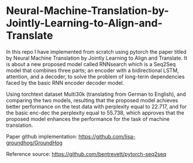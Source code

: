 # Neural-Machine-Translation-by-Jointly-Learning-to-Align-and-Translate
In this repo I have implemented from scratch using pytorch the paper titled by Neural Machine Translation by Jointly Learning to Align and Translate. It is about a new proposed model called RNNsearch which is a Seq2Seq model that combines three parts; an encoder with a bidirectional LSTM, attention, and a decoder, to solve the problem of long-term dependencies faced by the basic RNN encoder decoder model. 

Using torchtext dataset Multi30k (translating from German to English), and comparing the two models, resulting that the proposed model achieves better performance on the test data with perplexity equal to 22.717, and for the basic enc-dec the perplexity equal to 55.738, which approves that the proposed model enhances the performance for the task of machine translation.

Paper github implementation: https://github.com/lisa-groundhog/GroundHog

Reference source: https://github.com/bentrevett/pytorch-seq2seq
